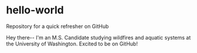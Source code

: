 # hello-world
Repository for a quick refresher on GitHub

Hey there-- I'm an M.S. Candidate studying wildfires and aquatic systems at the University of Washington. 
Excited to be on GitHub!
